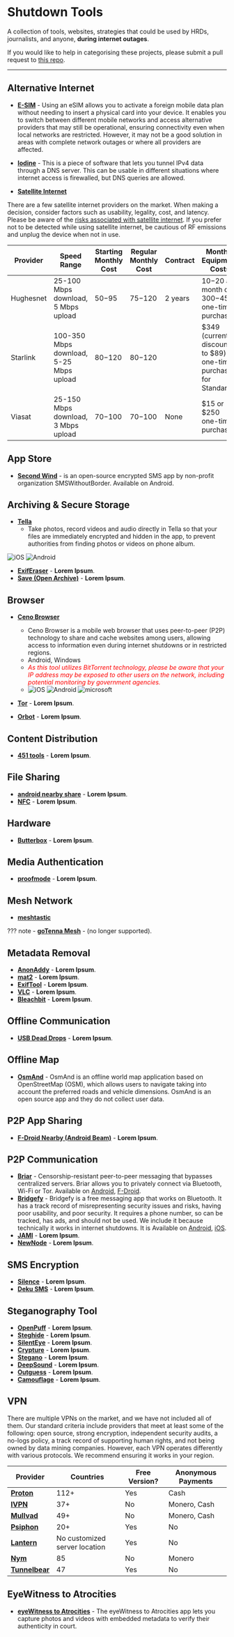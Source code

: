 # Shutdown Tools 

A collection of tools, websites, strategies that could be used by HRDs, journalists, and anyone, **during internet outages**. 

If you would like to help in categorising these projects, please submit a pull request to [this repo](https://github.com/stayteef/shutdown.tools).

----
## Alternative Internet

- [**E-SIM**](#) - Using an eSIM allows you to activate a foreign mobile data plan without needing to insert a physical card into your device. It enables you to switch between different mobile networks and access alternative providers that may still be operational, ensuring connectivity even when local networks are restricted. However, it may not be a good solution in areas with complete network outages or where all providers are affected.

- [**Iodine**](https://www.kali.org/tools/iodine/) - This is a piece of software that lets you tunnel IPv4 data through a DNS server. This can be usable in different situations where internet access is firewalled, but DNS queries are allowed.

- [**Satellite Internet**](https://en.wikipedia.org/wiki/Satellite_Internet_access)

There are a few satellite internet providers on the market. When making a decision, consider factors such as usability, legality, cost, and latency. Please be aware of the [risks associated with satellite internet](https://satellitesafety.openinternetproject.org/). If you prefer not to be detected while using satellite internet, be cautious of RF emissions and unplug the device when not in use.

| Provider   | Speed Range                     | Starting Monthly Cost | Regular Monthly Cost | Contract                          | Monthly Equipment Costs               | Data Cap                     | Owned By                     |
|------------|----------------------------------|-----------------------|----------------------|-----------------------------------|---------------------------------------|-------------------------------|------------------------------|
| Hughesnet  | 25-100 Mbps download, 5 Mbps upload | $50-$95               | $75-$120             | 2 years                           | $10-$20 a month or $300-$450 one-time purchase | Unlimited, 100-200 GB (soft cap) |  [EchoStar](https://www.echostar.com) |
| Starlink   | 100-350 Mbps download, 5-25 Mbps upload | $80-$120              | $80-$120             | | $349 (currently discounted to $89) one-time purchase for Standard | Unlimited                            |  [SpaceX](https://www.spacex.com) |
| Viasat     | 25-150 Mbps download, 3 Mbps upload | $70-$100              | $70-$100             | None                              | $15 or $250 one-time purchase         | Unlimited, 850 GB (soft cap) |  [Viasat Inc.](https://www.viasat.com) |



## App Store
- [**Second Wind**]([https://secondwind.guardianproject.info/](https://secondwind.guardianproject.info/en/repo)) - is an open-source encrypted SMS app by non-profit organization SMSWithoutBorder. Available on Android.

## Archiving & Secure Storage

- [**Tella**](https://tella-app.org/) 
    - Take photos, record videos and audio directly in Tella so that your files are immediately encrypted and hidden in the app, to prevent authorities from finding photos or videos on phone album. 
<img src="icons/ios.png" alt="iOS" class="tiny-icon" /> 
<img src="icons/android.png" alt="Android" class="tiny-icon" />
 
- [**ExifEraser**](https://github.com/Tommy-Geenexus/exif-eraser) - **Lorem Ipsum**.
- [**Save (Open Archive)**](#) - **Lorem Ipsum**.

## Browser
- [**Ceno Browser**](https://ceno.app/en/index.html) 
    - Ceno Browser is a mobile web browser that uses peer-to-peer (P2P) technology to share and cache websites among users, allowing access to information even during internet shutdowns or in restricted regions. 
    - Android, Windows
    - <span style="color:red; font-style:italic;">As this tool utilizes BitTorrent technology, please be aware that your IP address may be exposed to other users on the network, including potential monitoring by government agencies.</span>
    - <img src="icons/ios.png" alt="iOS" class="tiny-icon" /> <img src="icons/android.png" alt="Android" class="tiny-icon" /> <img src="icons/microsoft.png" alt="microsoft" class="tiny-icon" />

- [**Tor**](#) - **Lorem Ipsum**.
- [**Orbot**](https://ente.io/about) - **Lorem Ipsum**.

## Content Distribution
- [**451 tools**](https://451.tools/) - **Lorem Ipsum**.

## File Sharing
- [**android nearby share**](#) - **Lorem Ipsum**.
- [**NFC**](#) - **Lorem Ipsum**.

## Hardware
- [**Butterbox**](https://likebutter.app/box/) - **Lorem Ipsum**.

## Media Authentication
- [**proofmode**](https://proofmode.org/) - **Lorem Ipsum**.

## Mesh Network
- [**meshtastic**](https://meshtastic.org/)

??? note
    - [**goTenna Mesh**](#) - (no longer supported).

## Metadata Removal
- [**AnonAddy**](#) - **Lorem Ipsum**.
- [**mat2**](#) - **Lorem Ipsum**.
- [**ExifTool**](#) - **Lorem Ipsum**.
- [**VLC**](#) - **Lorem Ipsum**.
- [**Bleachbit**](#) - **Lorem Ipsum**.

## Offline Communication
- [**USB Dead Drops**](#) - **Lorem Ipsum**.

## Offline Map
- [**OsmAnd**](https://osmand.net/) - OsmAnd is an offline world map application based on OpenStreetMap (OSM), which allows users to navigate taking into account the preferred roads and vehicle dimensions. OsmAnd is an open source app and they do not collect user data.

## P2P App Sharing
- [**F-Droid Nearby (Android Beam)**](https://f-droid.org/en/packages/org.fdroid.nearby/) - **Lorem Ipsum**.

## P2P Communication
- [**Briar**](https://briarproject.org/) - Censorship-resistant peer-to-peer messaging that bypasses centralized servers. Briar allows you to privately connect via Bluetooth, Wi-Fi or Tor. Available on [Android](https://play.google.com/store/apps/details?id=org.briarproject.briar.android), [F-Droid](https://briarproject.org/fdroid). 
- [**Bridgefy**](https://bridgefy.me/) - Bridgefy is a free messaging app that works on Bluetooth. It has a track record of misrepresenting security issues and risks, having poor usability, and poor security. It requires a phone number, so can be tracked, has ads, and should not be used. We include it because technically it works in internet shutdowns. It is Available on [Android](https://play.google.com/store/apps/details?id=me.bridgefy.main), [iOS](https://apps.apple.com/us/app/bridgefy-offline-messages/id975776347).
- [**JAMI**](#) - **Lorem Ipsum**.
- [**NewNode**](https://www.newnode.com/) - **Lorem Ipsum**.

## SMS Encryption
- [**Silence**](https://silence.im) - **Lorem Ipsum**.
- [**Deku SMS**](https://smswithoutborders.com/) - **Lorem Ipsum**.

## Steganography Tool
- [**OpenPuff**](#) - **Lorem Ipsum**.
- [**Steghide**](#) - **Lorem Ipsum**.
- [**SilentEye**](#) - **Lorem Ipsum**.
- [**Crypture**](#) - **Lorem Ipsum**.
- [**Stegano**](#) - **Lorem Ipsum**.
- [**DeepSound**](#) - **Lorem Ipsum**.
- [**Outguess**](#) - **Lorem Ipsum**.
- [**Camouflage**](#) - **Lorem Ipsum**.

## VPN

There are multiple VPNs on the market, and we have not included all of them. Our standard criteria include providers that meet at least some of the following: open source, strong encryption, independent security audits, a no-logs policy, a track record of supporting human rights, and not being owned by data mining companies. However, each VPN operates differently with various protocols. We recommend ensuring it works in your region.

| Provider   | Countries | Free Version? | Anonymous Payments     |
|------------|-----------|---------------|------------------------|
| [**Proton**](https://protonvpn.com) | 112+      | Yes           | Cash                   |
| [**IVPN**](https://www.ivpn.net)         | 37+       | No            | Monero, Cash           |
| [**Mullvad**](https://mullvad.net)   | 49+       | No            | Monero, Cash           |
| [**Psiphon**](https://psiphon.ca)   | 20+       | Yes           | No                     |
| [**Lantern**](https://getlantern.org)   | No customized server location | Yes           | No                     |
| [**Nym**](https://nymtech.net)           | 85       | No            | Monero                 |
| [**Tunnelbear**](https://www.tunnelbear.com) | 47   | Yes           | No                     |


## EyeWitness to Atrocities
- [**eyeWitness to Atrocities**](https://www.eyewitness.global/) - The eyeWitness to Atrocities app lets you capture photos and videos with embedded metadata to verify their authenticity in court.
